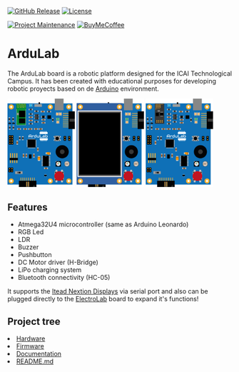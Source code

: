[![GitHub Release][releases-shield]][releases]
[![License][license-shield]](LICENSE)

[![Project Maintenance][maintenance-shield]][maintenance]
[![BuyMeCoffee][buymecoffee-shield]][buymecoffee]

# ArduLab

The ArduLab board is a robotic platform designed for the ICAI Technological Campus. It has been created with educational purposes for developing robotic proyects based on de [Arduino](https://www.arduino.cc) environment.

<p float="left">
   <img src="./Documentation/Images/Render.png" width="30%">
   <img src="./Documentation/Images/Render_1.png" width="30%">
   <img src="./Documentation/Images/Render_2.png" width="30%">
</p>

## Features
* Atmega32U4 microcontroller (same as Arduino Leonardo)
* RGB Led
* LDR
* Buzzer
* Pushbutton
* DC Motor driver (H-Bridge)
* LiPo charging system
* Bluetooth connectivity (HC-05)

It supports the [Itead Nextion Displays](https://www.itead.cc/display/nextion.html) via serial port and also can be plugged directly to the [ElectroLab](https://github.com/SpaceDIY/ElectroLab) board to expand it's functions!

## Project tree

<li><a href="./Hardware/">Hardware</a></li>
<li><a href="./Firmware/">Firmware</a></li>
<li><a href="./Documentation/">Documentation</a></li>

<li><a href="./README.md">README.md</a></li>


[releases-shield]: https://img.shields.io/github/release/JGAguado/ArduLab.svg?style=for-the-badge
[releases]: https://github.com/JGAguado/ArduLab/releases

[license-shield]: https://img.shields.io/badge/License-CC%20BY--NC--SA%204.0-lightgrey.svg?style=for-the-badge

[maintenance-shield]: https://img.shields.io/badge/maintainer-J.%20G.%20Aguado-blue.svg?style=for-the-badge
[maintenance]: https://github.com/JGAguado

[buymecoffee-shield]: https://img.shields.io/badge/buy%20me%20a%20coffee-support-yellow.svg?style=for-the-badge
[buymecoffee]: https://www.buymeacoffee.com/J.G.Aguado

